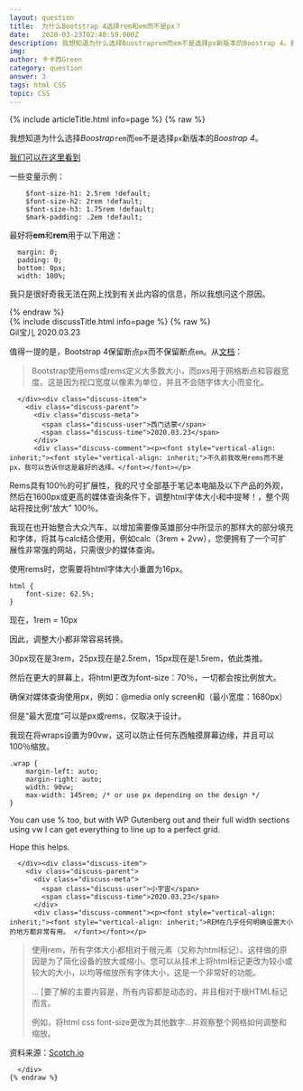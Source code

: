 ```yaml
---
layout: question
title:  为什么Bootstrap 4选择rem和em而不是px？
date:   2020-03-23T02:40:59.000Z
description: 我想知道为什么选择Boostraprem而em不是选择px新版本的Boostrap 4。我们可以在这里看到一些变量示例：    $font-s...
img: 
author: 卡卡西Green
category: question
answer: 3
tags: html CSS
topic: CSS
---
```

<div class="article-root">
  <div class="article">
    {% include articleTitle.html info=page %}
    {% raw %}
    <div class="article-content"><p><font style="vertical-align: inherit;"><font style="vertical-align: inherit;">我想知道为什么</font><font style="vertical-align: inherit;">选择</font></font><em><font style="vertical-align: inherit;"><font style="vertical-align: inherit;">Boostrap</font></font></em><font style="vertical-align: inherit;"></font><code>rem</code><font style="vertical-align: inherit;"><font style="vertical-align: inherit;">而</font></font><code>em</code><font style="vertical-align: inherit;"><font style="vertical-align: inherit;">不是</font><font style="vertical-align: inherit;">选择</font></font><code>px</code><font style="vertical-align: inherit;"><font style="vertical-align: inherit;">新版本的</font></font><em><font style="vertical-align: inherit;"><font style="vertical-align: inherit;">Boostrap 4</font></font></em><font style="vertical-align: inherit;"><font style="vertical-align: inherit;">。</font></font></p>

<p><a href="https://github.com/twbs/bootstrap/blob/v4-dev/scss/_variables.scss" rel="noreferrer"><font style="vertical-align: inherit;"><font style="vertical-align: inherit;">我们可以在这里看到</font></font></a></p>

<p><font style="vertical-align: inherit;"><font style="vertical-align: inherit;">一些变量示例：</font></font></p>

<pre><code>    $font-size-h1: 2.5rem !default;<font></font>
    $font-size-h2: 2rem !default;<font></font>
    $font-size-h3: 1.75rem !default;<font></font>
    $mark-padding: .2em !default;<font></font>
</code></pre>

<p><font style="vertical-align: inherit;"><font style="vertical-align: inherit;">最好将</font></font><strong><font style="vertical-align: inherit;"><font style="vertical-align: inherit;">em</font></font></strong><font style="vertical-align: inherit;"><font style="vertical-align: inherit;">和</font></font><strong><font style="vertical-align: inherit;"><font style="vertical-align: inherit;">rem</font></font></strong><font style="vertical-align: inherit;"><font style="vertical-align: inherit;">用于以下</font><font style="vertical-align: inherit;">用途</font><font style="vertical-align: inherit;">：</font></font></p>

<pre><code>  margin: 0;<font></font>
  padding: 0;<font></font>
  bottom: 0px;<font></font>
  width: 100%;<font></font>
</code></pre>

<p><font style="vertical-align: inherit;"><font style="vertical-align: inherit;">我只是很好奇我无法在网上找到有关此内容的信息，所以我想问这个原因。</font></font></p></div>
    {% endraw %}
  </div>

  <div class="discuss-wrapper">
    {% include discussTitle.html info=page %}
    {% raw %}
    <div class="discuss-item">
        <div class="discuss-parent">
          <div class="discuss-meta">
            <span class="discuss-user">Gil宝儿</span>
            <span class="discuss-time">2020.03.23</span>
          </div>
          <div class="discuss-comment"><p><font style="vertical-align: inherit;"><font style="vertical-align: inherit;">值得一提的是，Bootstrap 4保留断点</font></font><code>px</code><font style="vertical-align: inherit;"><font style="vertical-align: inherit;">而不</font><font style="vertical-align: inherit;">保留断点</font></font><code>em</code><font style="vertical-align: inherit;"><font style="vertical-align: inherit;">。</font><font style="vertical-align: inherit;">从</font></font><a href="https://getbootstrap.com/docs/4.0/layout/grid/#grid-options" rel="noreferrer"><font style="vertical-align: inherit;"><font style="vertical-align: inherit;">文档</font></font></a><font style="vertical-align: inherit;"><font style="vertical-align: inherit;">：</font></font></p>

<blockquote>
  <p><font style="vertical-align: inherit;"><font style="vertical-align: inherit;">Bootstrap使用ems或rems定义大多数大小，而pxs用于网格断点和容器宽度。</font><font style="vertical-align: inherit;">这是因为视口宽度以像素为单位，并且不会随字体大小而变化。</font></font></p>
</blockquote></div>
        </div>
        
      </div><div class="discuss-item">
        <div class="discuss-parent">
          <div class="discuss-meta">
            <span class="discuss-user">西门达蒙</span>
            <span class="discuss-time">2020.03.23</span>
          </div>
          <div class="discuss-comment"><p><font style="vertical-align: inherit;"><font style="vertical-align: inherit;">不久前我改用rems而不是px，我可以告诉你这是最好的选择。</font></font></p>

<p><font style="vertical-align: inherit;"><font style="vertical-align: inherit;">Rems具有100％的可扩展性，我的尺寸全部基于笔记本电脑及以下产品的外观，然后在1600px或更高的媒体查询条件下，调整html字体大小和中提琴！，整个网站将按比例“放大” 100％。</font></font></p>

<p><font style="vertical-align: inherit;"><font style="vertical-align: inherit;">我现在也开始整合大众汽车，以增加需要像英雄部分中所显示的那样大的部分填充和字体，将其与calc结合使用，例如calc（3rem + 2vw），您便拥有了一个可扩展性非常强的网站，只需很少的媒体查询。</font></font></p>

<p><font style="vertical-align: inherit;"><font style="vertical-align: inherit;">使用rems时，您需要将html字体大小重置为16px。</font></font></p>

<pre><code>html {<font></font>
    font-size: 62.5%;<font></font>
}<font></font>
</code></pre>

<p><font style="vertical-align: inherit;"><font style="vertical-align: inherit;">现在，1rem = 10px</font></font></p>

<p><font style="vertical-align: inherit;"><font style="vertical-align: inherit;">因此，调整大小都非常容易转换。</font></font></p>

<p><font style="vertical-align: inherit;"><font style="vertical-align: inherit;">30px现在是3rem，25px现在是2.5rem，15px现在是1.5rem，依此类推。</font></font></p>

<p><font style="vertical-align: inherit;"><font style="vertical-align: inherit;">然后在更大的屏幕上，将html更改为font-size：70％，一切都会按比例放大。</font></font></p>

<p><font style="vertical-align: inherit;"><font style="vertical-align: inherit;">确保对媒体查询使用px，例如：@media only screen和（最小宽度：1680px）</font></font></p>

<p><font style="vertical-align: inherit;"><font style="vertical-align: inherit;">但是“最大宽度”可以是px或rems，仅取决于设计。</font></font></p>

<p><font style="vertical-align: inherit;"><font style="vertical-align: inherit;">我现在将wraps设置为90vw，这可以防止任何东西触摸屏幕边缘，并且可以100％缩放。</font></font></p>

<pre><code>.wrap {<font></font>
    margin-left: auto;<font></font>
    margin-right: auto;<font></font>
    width: 90vw;<font></font>
    max-width: 145rem; /* or use px depending on the design */<font></font>
}<font></font>
</code></pre>

<p>You can use % too, but with WP Gutenberg out and their full width sections using vw I can get everything to line up to a perfect grid.</p>

<p>Hope this helps. </p></div>
        </div>
        
      </div><div class="discuss-item">
        <div class="discuss-parent">
          <div class="discuss-meta">
            <span class="discuss-user">小宇宙</span>
            <span class="discuss-time">2020.03.23</span>
          </div>
          <div class="discuss-comment"><p><font style="vertical-align: inherit;"><font style="vertical-align: inherit;">REM在几乎任何明确设置大小的地方都非常有用。 </font></font></p>

<blockquote>
  <p><font style="vertical-align: inherit;"><font style="vertical-align: inherit;">使用rem，所有字体大小都相对于根元素（又称为html标记）。</font><font style="vertical-align: inherit;">这样做的原因是为了简化设备的放大或缩小。</font><font style="vertical-align: inherit;">您可以从技术上将html标记更改为较小或较大的大小，以均等缩放所有字体大小，这是一个非常好的功能。</font></font></p>
  
  <p><font style="vertical-align: inherit;"><font style="vertical-align: inherit;">... [要了解的主要内容是，所有内容都是动态的，并且相对于根HTML标记而言。</font></font></p>
  
  <p><font style="vertical-align: inherit;"><font style="vertical-align: inherit;">例如，将html css font-size更改为其他数字...并观察整个网格如何调整和缩放。</font></font></p>
</blockquote>

<p><font style="vertical-align: inherit;"><font style="vertical-align: inherit;">资料来源：</font></font><a href="https://scotch.io/bar-talk/whats-new-in-bootstrap-4#toc-new-unit-rems-for-typography" rel="noreferrer"><font style="vertical-align: inherit;"><font style="vertical-align: inherit;">Scotch.io</font></font></a></p></div>
        </div>
        
      </div>
    {% endraw %}
  </div>
<div>
